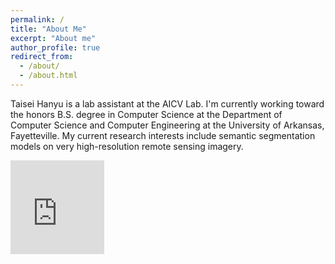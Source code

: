 ```yaml
---
permalink: /
title: "About Me"
excerpt: "About me"
author_profile: true
redirect_from:
  - /about/
  - /about.html
---
```




Taisei Hanyu is a lab assistant at the AICV Lab. I'm currently working toward the honors B.S. degree in Computer Science at the Department of Computer Science and Computer Engineering at the University of Arkansas, Fayetteville. My current research interests include semantic segmentation models on very high-resolution remote sensing imagery.

<!-- <div class="mapouter"><div class="gmap_canvas"><iframe width="600" height="500" id="gmap_canvas" src="https://maps.google.com/maps?q=227%20N%20Harmon%20Ave,%20Fayetteville,%20AR%2072701&t=&z=13&ie=UTF8&iwloc=&output=embed" frameborder="0" scrolling="no" marginheight="0" marginwidth="0"></iframe> -->
<!-- <br><style>.mapouter{position:relative;text-align:right;height:20px;width:600px;}</style><style>.gmap_canvas {overflow:hidden;background:none!important;height:800px;width:800px;}</style></div></div> -->

<div style="width: 150px; height: 150px;">
    <iframe
        width="100%"
        height="100%"
        frameborder="0"
        scrolling="no"
        marginheight="0"
        marginwidth="0"
        src="https://maps.google.com/maps?q=800%20W%20Dickson%20St,%20Fayetteville,%20AR%202701&t=&z=4&ie=UTF8&iwloc=&output=embed">
    </iframe>
</div>
